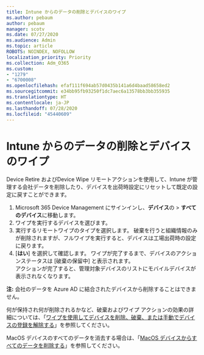 ```yaml
---
title: Intune からのデータの削除とデバイスのワイプ
ms.author: pebaum
author: pebaum
manager: scotv
ms.date: 07/27/2020
ms.audience: Admin
ms.topic: article
ROBOTS: NOINDEX, NOFOLLOW
localization_priority: Priority
ms.collection: Adm_O365
ms.custom:
- "1279"
- "6700008"
ms.openlocfilehash: efaf111f694ab57d0435b141a6d4baad58658ed2
ms.sourcegitcommit: e34bb95fb93250f1dc7aec6a13578bb3bb355935
ms.translationtype: HT
ms.contentlocale: ja-JP
ms.lasthandoff: 07/28/2020
ms.locfileid: "45440609"
---
```

# <a name="removing-data-and-wiping-devices-from-intune"></a>Intune からのデータの削除とデバイスのワイプ

Device Retire およびDevice Wipe リモートアクションを使用して、Intune が管理する会社データを削除したり、デバイスを出荷時設定にリセットして既定の設定に戻すことができます。

1. Microsoft 365 Device Management にサインインし、**デバイス**の > **すべてのデバイス**に移動します。
2. ワイプを実行するデバイスを選びます。
3. 実行するリモートワイプのタイプを選択します。 破棄を行うと組織情報のみが削除されますが、フルワイプを実行すると、デバイスは工場出荷時の設定に戻ります。
4. [**はい**] を選択して確認します。 ワイプが完了するまで、デバイスのアクションステータスは [破棄の保留中] と表示されます。</br>
    アクションが完了すると、管理対象デバイスのリストにモバイルデバイスが表示されなくなります。

**注:** 会社のデータを Azure AD に結合されたデバイスから削除することはできません。

何が保持され何が削除されるかなど、破棄およびワイプ アクションの効果の詳細については、「[ワイプを使用してデバイスを削除、破棄、または手動でデバイスの登録を解除する](https://docs.microsoft.com/intune/devices-wipe)」を参照してください。

MacOS デバイスのすべてのデータを消去する場合は、「[MacOS デバイスからすべてのデータを削除する](https://docs.microsoft.com/intune/device-erase)」を参照してください。